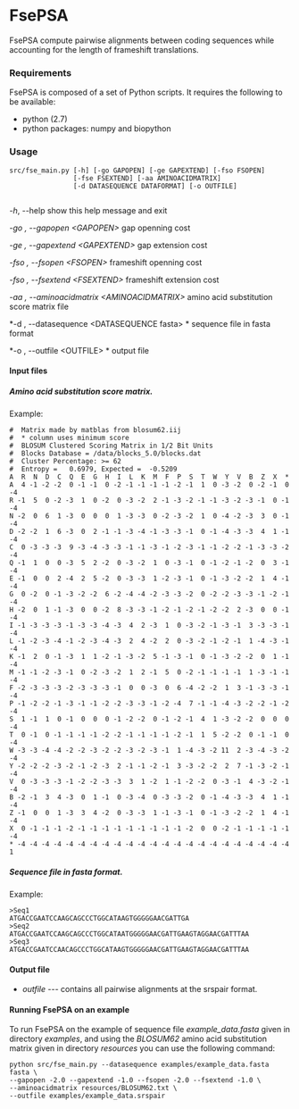 # FsePSA

FsePSA compute pairwise alignments between coding sequences while accounting for the length of frameshift translations.


### Requirements

FsePSA is composed of a set of Python scripts. It requires the following to be available:

* python (2.7)
* python packages: numpy and biopython


### Usage
```
src/fse_main.py [-h] [-go GAPOPEN] [-ge GAPEXTEND] [-fso FSOPEN]
                [-fse FSEXTEND] [-aa AMINOACIDMATRIX]
                [-d DATASEQUENCE DATAFORMAT] [-o OUTFILE]
               
```


  *-h*, --help   show this help message and exit
  
  *-go , --gapopen \<GAPOPEN>*         gap openning cost   

  *-ge , --gapextend \<GAPEXTEND>*         gap extension cost   

  *-fso , --fsopen \<FSOPEN>*         frameshift openning cost   

  *-fso , --fsextend \<FSEXTEND>*         frameshift extension cost   

  *-aa , --aminoacidmatrix \<AMINOACIDMATRIX>*        amino acid substitution score matrix file  

  *-d , --datasequence \<DATASEQUENCE fasta> *      sequence file in fasta format    

  *-o , --outfile \<OUTFILE> *      output file   


#### Input files
##### Amino acid substitution score matrix.

Example:
```
#  Matrix made by matblas from blosum62.iij
#  * column uses minimum score
#  BLOSUM Clustered Scoring Matrix in 1/2 Bit Units
#  Blocks Database = /data/blocks_5.0/blocks.dat
#  Cluster Percentage: >= 62
#  Entropy =   0.6979, Expected =  -0.5209
A  R  N  D  C  Q  E  G  H  I  L  K  M  F  P  S  T  W  Y  V  B  Z  X  *
A  4 -1 -2 -2  0 -1 -1  0 -2 -1 -1 -1 -1 -2 -1  1  0 -3 -2  0 -2 -1  0 -4 
R -1  5  0 -2 -3  1  0 -2  0 -3 -2  2 -1 -3 -2 -1 -1 -3 -2 -3 -1  0 -1 -4 
N -2  0  6  1 -3  0  0  0  1 -3 -3  0 -2 -3 -2  1  0 -4 -2 -3  3  0 -1 -4 
D -2 -2  1  6 -3  0  2 -1 -1 -3 -4 -1 -3 -3 -1  0 -1 -4 -3 -3  4  1 -1 -4 
C  0 -3 -3 -3  9 -3 -4 -3 -3 -1 -1 -3 -1 -2 -3 -1 -1 -2 -2 -1 -3 -3 -2 -4 
Q -1  1  0  0 -3  5  2 -2  0 -3 -2  1  0 -3 -1  0 -1 -2 -1 -2  0  3 -1 -4 
E -1  0  0  2 -4  2  5 -2  0 -3 -3  1 -2 -3 -1  0 -1 -3 -2 -2  1  4 -1 -4 
G  0 -2  0 -1 -3 -2 -2  6 -2 -4 -4 -2 -3 -3 -2  0 -2 -2 -3 -3 -1 -2 -1 -4 
H -2  0  1 -1 -3  0  0 -2  8 -3 -3 -1 -2 -1 -2 -1 -2 -2  2 -3  0  0 -1 -4 
I -1 -3 -3 -3 -1 -3 -3 -4 -3  4  2 -3  1  0 -3 -2 -1 -3 -1  3 -3 -3 -1 -4 
L -1 -2 -3 -4 -1 -2 -3 -4 -3  2  4 -2  2  0 -3 -2 -1 -2 -1  1 -4 -3 -1 -4 
K -1  2  0 -1 -3  1  1 -2 -1 -3 -2  5 -1 -3 -1  0 -1 -3 -2 -2  0  1 -1 -4 
M -1 -1 -2 -3 -1  0 -2 -3 -2  1  2 -1  5  0 -2 -1 -1 -1 -1  1 -3 -1 -1 -4 
F -2 -3 -3 -3 -2 -3 -3 -3 -1  0  0 -3  0  6 -4 -2 -2  1  3 -1 -3 -3 -1 -4 
P -1 -2 -2 -1 -3 -1 -1 -2 -2 -3 -3 -1 -2 -4  7 -1 -1 -4 -3 -2 -2 -1 -2 -4 
S  1 -1  1  0 -1  0  0  0 -1 -2 -2  0 -1 -2 -1  4  1 -3 -2 -2  0  0  0 -4 
T  0 -1  0 -1 -1 -1 -1 -2 -2 -1 -1 -1 -1 -2 -1  1  5 -2 -2  0 -1 -1  0 -4 
W -3 -3 -4 -4 -2 -2 -3 -2 -2 -3 -2 -3 -1  1 -4 -3 -2 11  2 -3 -4 -3 -2 -4 
Y -2 -2 -2 -3 -2 -1 -2 -3  2 -1 -1 -2 -1  3 -3 -2 -2  2  7 -1 -3 -2 -1 -4 
V  0 -3 -3 -3 -1 -2 -2 -3 -3  3  1 -2  1 -1 -2 -2  0 -3 -1  4 -3 -2 -1 -4 
B -2 -1  3  4 -3  0  1 -1  0 -3 -4  0 -3 -3 -2  0 -1 -4 -3 -3  4  1 -1 -4 
Z -1  0  0  1 -3  3  4 -2  0 -3 -3  1 -1 -3 -1  0 -1 -3 -2 -2  1  4 -1 -4 
X  0 -1 -1 -1 -2 -1 -1 -1 -1 -1 -1 -1 -1 -1 -2  0  0 -2 -1 -1 -1 -1 -1 -4 
* -4 -4 -4 -4 -4 -4 -4 -4 -4 -4 -4 -4 -4 -4 -4 -4 -4 -4 -4 -4 -4 -4 -4  1 
```

##### Sequence file in fasta format.

Example:
```
>Seq1
ATGACCGAATCCAAGCAGCCCTGGCATAAGTGGGGGAACGATTGA
>Seq2
ATGACCGAATCCAAGCAGCCCTGGCATAATGGGGGAACGATTGAAGTAGGAACGATTTAA
>Seq3
ATGACCGAATCCAACAGCCCTGGCATAAGTGGGGGAACGATTGAAGTAGGAACGATTTAA
```

#### Output file

* *outfile* --- contains all pairwise alignments at the srspair format.

#### Running FsePSA on an example

To run FsePSA on the example of sequence file *example_data.fasta* given in directory *examples*,
and using the *BLOSUM62* amino acid substitution matrix given in directory *resources*
you can use the following command:

```
python src/fse_main.py --datasequence examples/example_data.fasta fasta \
--gapopen -2.0 --gapextend -1.0 --fsopen -2.0 --fsextend -1.0 \
--aminoacidmatrix resources/BLOSUM62.txt \
--outfile examples/example_data.srspair
```




